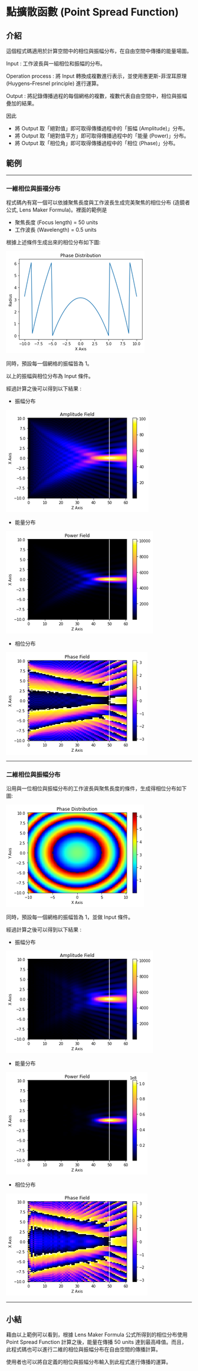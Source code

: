#  點擴散函數 (Point Spread Function)

## 介紹

這個程式碼適用於計算空間中的相位與振幅分布，在自由空間中傳播的能量場圖。

Input : 工作波長與一組相位和振幅的分布。

Operation process : 將 Input 轉換成複數進行表示，並使用惠更斯-菲涅耳原理 (Huygens–Fresnel principle) 進行運算。

Output : 將記錄傳播過程的每個網格的複數，複數代表自由空間中，相位與振幅疊加的結果。

因此

* 將 Output 取「絕對值」即可取得傳播過程中的「振幅 (Amplitude)」分布。
* 將 Output 取「絕對值平方」即可取得傳播過程中的「能量 (Power)」分布。
* 將 Output 取「相位角」即可取得傳播過程中的「相位 (Phase)」分布。

## 範例

---
### 一維相位與振福分布 

程式碼內有寫一個可以依據聚焦長度與工作波長生成完美聚焦的相位分布 (造鏡者公式, Lens Maker Formula)。裡面的範例是

* 聚焦長度 (Focus length) = 50 units
* 工作波長 (Wavelength) = 0.5 units

根據上述條件生成出來的相位分布如下圖:

![image](https://github.com/YiChenLai/Point-Spread-Function/blob/master/image/phase_distribution.png)

同時，預設每一個網格的振幅皆為 1。

以上的振幅與相位分布為 Input 條件。

經過計算之後可以得到以下結果 : 

* 振幅分布

![image](https://github.com/YiChenLai/Point-Spread-Function/blob/master/image/amplitude_field.png)

* 能量分布

![image](https://github.com/YiChenLai/Point-Spread-Function/blob/master/image/power_field.png)

* 相位分布

![image](https://github.com/YiChenLai/Point-Spread-Function/blob/master/image/phase_field.png) 

---
### 二維相位與振幅分布

沿用與一位相位與振幅分布的工作波長與聚焦長度的條件，生成得相位分布如下圖:

![image](https://github.com/YiChenLai/Point-Spread-Function/blob/master/image/2D_phase_distribution.png)

同時，預設每一個網格的振幅皆為 1，並做 Input 條件。

經過計算之後可以得到以下結果 :

* 振幅分布

![image](https://github.com/YiChenLai/Point-Spread-Function/blob/master/image/2D_amplitude_field.png)

* 能量分布

![image](https://github.com/YiChenLai/Point-Spread-Function/blob/master/image/2D_power_field.png)

* 相位分布

![image](https://github.com/YiChenLai/Point-Spread-Function/blob/master/image/2D_phase_field.png) 


---
## 小結

藉由以上範例可以看到，根據 Lens Maker Formula 公式所得到的相位分布使用 Point Spread Function 計算之後，能量在傳播 50 units 達到最高峰值。而且，此程式碼也可以進行二維的相位與振幅分布在自由空間的傳播計算。

使用者也可以將自定義的相位與振幅分布輸入到此程式進行傳播的運算。
